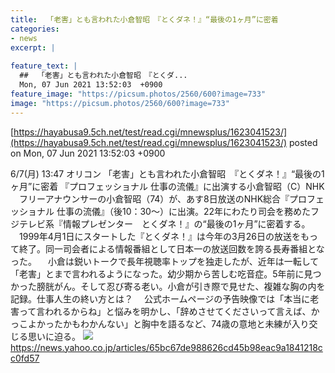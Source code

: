 ```yaml
---
title:  「老害」とも言われた小倉智昭　『とくダネ！』“最後の1ヶ月”に密着  
categories:
- news
excerpt: |
  
feature_text: |
  ##  「老害」とも言われた小倉智昭　『とくダ...
  Mon, 07 Jun 2021 13:52:03  +0900
feature_image: "https://picsum.photos/2560/600?image=733"
image: "https://picsum.photos/2560/600?image=733"
---
```


[https://hayabusa9.5ch.net/test/read.cgi/mnewsplus/1623041523/](https://hayabusa9.5ch.net/test/read.cgi/mnewsplus/1623041523/)
posted on Mon, 07 Jun 2021 13:52:03  +0900

<!--more-->

6/7(月) 13:47 オリコン 「老害」とも言われた小倉智昭　『とくダネ！』“最後の1ヶ月”に密着 『プロフェッショナル 仕事の流儀』に出演する小倉智昭（C）NHK 　フリーアナウンサーの小倉智昭（74）が、あす8日放送のNHK総合『プロフェッショナル 仕事の流儀』（後10：30〜）に出演。22年にわたり司会を務めたフジテレビ系『情報プレゼンター　とくダネ！』の“最後の1ヶ月”に密着する。 　1999年4月1日にスタートした『とくダネ！』は今年の3月26日の放送をもって終了。同一司会者による情報番組として日本一の放送回数を誇る長寿番組となった。 　小倉は鋭いトークで長年視聴率トップを独走したが、近年は一転して「老害」とまで言われるようになった。幼少期から苦しむ吃音症。5年前に見つかった膀胱がん。そして忍び寄る老い。小倉が引き際で見せた、複雑な胸の内を記録。仕事人生の終い方とは？ 　公式ホームページの予告映像では「本当に老害って言われるからね」と悩みを明かし、「辞めさせてくださいって言えば、かっこよかったかもわかんない」と胸中を語るなど、74歳の意地と未練が入り交じる思いに迫る。 ![](https://amd-pctr.c.yimg.jp/r/iwiz-amd/20210607-00000371-oric-000-1-view.jpg) https://news.yahoo.co.jp/articles/65bc67de988626cd45b98eac9a1841218cc0fd57
